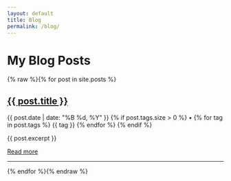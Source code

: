 ```yaml
---
layout: default
title: Blog
permalink: /blog/
---
```


# My Blog Posts

{% raw %}{% for post in site.posts %}
<article class="post-preview">
  <h2><a href="{{ post.url | relative_url }}">{{ post.title }}</a></h2>
  <p class="post-meta">{{ post.date | date: "%B %d, %Y" }}
  {% if post.tags.size > 0 %} • 
    {% for tag in post.tags %}
      <span class="post-tag">{{ tag }}</span>
    {% endfor %}
  {% endif %}</p>
  {{ post.excerpt }}
  <p><a href="{{ post.url | relative_url }}">Read more</a></p>
</article>
<hr>
{% endfor %}{% endraw %}
